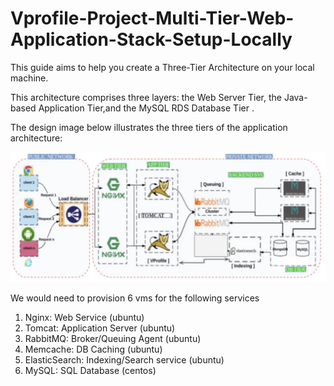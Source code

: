 # Vprofile-Project-Multi-Tier-Web-Application-Stack-Setup-Locally #

This guide aims to help you create a Three-Tier Architecture on your local machine. 

This architecture comprises three layers: the Web Server Tier, the Java-based Application Tier,and the MySQL RDS Database Tier .

The design image below illustrates the three tiers of the application architecture:

![diagram](image-1.png)

We would need to provision 6 vms for the following services 

1. Nginx: Web Service (ubuntu)
2. Tomcat: Application Server  (ubuntu)
3. RabbitMQ: Broker/Queuing Agent (ubuntu)
4. Memcache: DB Caching (ubuntu)
5. ElasticSearch: Indexing/Search service (ubuntu)
6. MySQL: SQL Database (centos)
